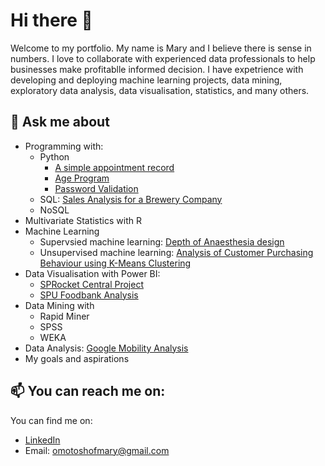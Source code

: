 # Hi there 👋

Welcome to my portfolio. My name is Mary and I believe there is sense in numbers. I love to collaborate with experienced data professionals to help businesses make profitablle informed decision.
I have expetrience with developing and deploying machine learning projects, data mining, exploratory data analysis, data visualisation, statistics, and many others.

## 💬 Ask me about

* Programming with:
  - Python
    * [A simple appointment record](https://github.com/favouritemary/A-simple-appointment-record/blob/main/A%20simple%20appointment%20record.ipynb)
    * [Age Program](https://github.com/favouritemary/Age-program)
    * [Password Validation](https://github.com/favouritemary/Password-Validation)
  - SQL: [Sales Analysis for a Brewery Company](https://github.com/favouritemary/Sales-Analysis-for-a-Brewery-Company/blob/main/Breweries%20data%20analysis)
  - NoSQL
* Multivariate Statistics with R
* Machine Learning
  - Supervsied machine learning: [Depth of Anaesthesia design](https://github.com/favouritemary/Depth-of-Anaesthesia-design/tree/main)
  - Unsupervised machine learning: [Analysis of Customer Purchasing Behaviour using K-Means Clustering](https://github.com/favouritemary/Analysis-of-Customer-Purchasing-Behaviour-using-K-Means-Clustering)
* Data Visualisation with Power BI:
  - [SPRocket Central Project](https://github.com/favouritemary/Sprocket-Central-Project)
  - [SPU Foodbank Analysis](https://github.com/favouritemary/SPU-Food-Analysis)
* Data Mining with
  - Rapid Miner
  - SPSS
  - WEKA
* Data Analysis: [Google Mobility Analysis](https://github.com/favouritemary/Google-mobility-Analysis-/blob/main/Requirement.txt)
* My goals and aspirations

## 📫 You can reach me on:
You can find me on:

* [LinkedIn](https://www.linkedin.com/in/fmary-omotosho/)
* Email: omotoshofmary@gmail.com

